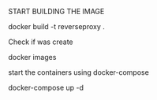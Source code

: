 START BUILDING THE IMAGE

docker build -t reverseproxy .

Check if was create

docker images

start the containers using docker-compose


docker-compose up -d
